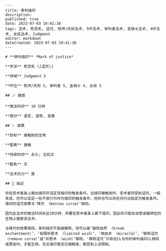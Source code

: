 
    ---
    title: 审判烙印
    description: 
    published: true
    date: 2023-07-03 19:41:38
    tags: 法术, 死灵系, 诅咒, 牧师/先知法术, 5环法术, 审判者法术, 圣骑士法术, 4环法术, 女巫法术, Judgment
    editor: markdown
    dateCreated: 2023-07-03 19:41:38
    ---

    # **审判烙印** *Mark of justice*

    **学派** 死灵系 \[诅咒\] 

    **领域** Judgment 5

    **环位** 牧师/先知 5, 审判者 5, 圣骑士 4, 女巫 5

    ## 🪄 施放

    **施法时间** 10 分钟

    **成分** 语言, 姿势, 圣徽

    ## ✨ 效果 

    **目标** 接触到的生物 

    **距离** 接触  

    **持续时间** 永久; 见后文 

    **豁免** 无

    **法术抗力** 是

    ## 📖 描述

    你在受术者身上画出烙印并设定该烙印的触发条件。当烙印被触发时，受术者将受到诅咒。一般来说，你可以设定一些不良行为作为烙印的触发条件，但你也可以将任何行动指定为触发条件。烙印的诅咒效果与‘降咒 （bestow curse）’相同。

    因为此法术的施法时间长达10分钟，并要在受术者身上画下烙印，因此你只能在自愿或被绑住的生物上施放该法术。

    与降咒的效果相同，审判烙印不能被解除，但可以被‘破除结界 （break enchantment）’、‘有限祈愿术 （limited wish）’、‘神迹术 （miracle）’、‘移除诅咒 （remove curse）’或‘祈愿术 （wish）’移除。‘移除诅咒’只有在CL与你的审判烙印CL相同或更高时，才能生效。无论烙印是否已被触发，都受到上述限制。
    